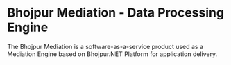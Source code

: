 # Bhojpur Mediation - Data Processing Engine
The Bhojpur Mediation is a software-as-a-service product used as a Mediation Engine based on Bhojpur.NET Platform for application delivery.

